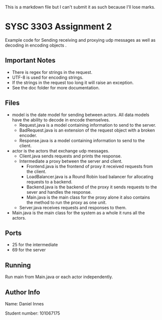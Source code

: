 This is a markdown file but I can't submit it as such because I'll lose marks.

# SYSC 3303 Assignment 2

Example code for Sending receiving and proxying udp messages as well as decoding in encoding objects .

## Important Notes

* There is regex for strings in the request.
* UTF-8 is used for encoding strings.
* If the strings in the request too long it will raise an exception.
* See the doc folder for more documentation.

## Files

* model is the date model for sending between actors. All data models have the ability to decode in encode themselves.
    - Request.java is a model containing information to send to the server.
    - BadRequest.java is an extension of the request object with a broken encoder.
    - Response.java is a model containing information to send to the client.
* actor is the actors that exchange udp messages.
    - Client.java sends requests and prints the response.
    - Intermediate a proxy between the server and client.
        - Frontend.java is the frontend of proxy it received requests from the client.
        - LoadBalancer.java is a Round Robin load balancer for allocating requests to a backend.
        - Backend.java is the backend of the proxy it sends requests to the sever and handles the response.
        - Main.java is the main class for the proxy alone it also contains the method to run the proxy as one unit.
    - Server.java receives requests and responses to them.
* Main.java is the main class for the system as a whole it runs all the actors.

## Ports

* 25 for the intermediate
* 69 for the server

## Running

Run main from Main.java or each actor independently.

## Author Info

Name: Daniel Innes

Student number: 101067175